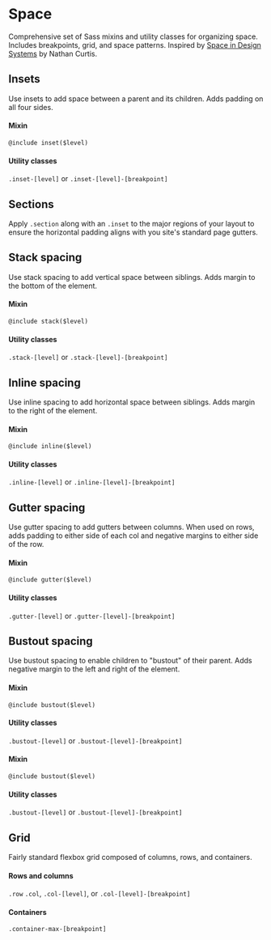 # Space

Comprehensive set of Sass mixins and utility classes for organizing space. Includes breakpoints, grid, and space patterns. Inspired by [Space in Design Systems](https://medium.com/eightshapes-llc/space-in-design-systems-188bcbae0d62) by Nathan Curtis.



## Insets

Use insets to add space between a parent and its children. Adds padding on all four sides.

#### Mixin
`@include inset($level)`

#### Utility classes
`.inset-[level]` or `.inset-[level]-[breakpoint]`

## Sections

Apply `.section` along with an `.inset` to the major regions of your layout to ensure the horizontal padding aligns with you site's standard page gutters.



## Stack spacing

Use stack spacing to add vertical space between siblings. Adds margin to the bottom of the element.

#### Mixin
`@include stack($level)`

#### Utility classes
`.stack-[level]` or `.stack-[level]-[breakpoint]`



## Inline spacing

Use inline spacing to add horizontal space between siblings. Adds margin to the right of the element.

#### Mixin
`@include inline($level)`

#### Utility classes
`.inline-[level]` or `.inline-[level]-[breakpoint]`



## Gutter spacing

Use gutter spacing to add gutters between columns. When used on rows, adds padding to either side of each col and negative margins to either side of the row.

#### Mixin
`@include gutter($level)`

#### Utility classes
`.gutter-[level]` or `.gutter-[level]-[breakpoint]`



## Bustout spacing

Use bustout spacing to enable children to "bustout" of their parent. Adds negative margin to the left and right of the element.

#### Mixin
`@include bustout($level)`

#### Utility classes
`.bustout-[level]` or `.bustout-[level]-[breakpoint]`



#### Mixin
`@include bustout($level)`

#### Utility classes
`.bustout-[level]` or `.bustout-[level]-[breakpoint]`



## Grid

Fairly standard flexbox grid composed of columns, rows, and containers. 

#### Rows and columns
`.row`
`.col`, `.col-[level]`, or `.col-[level]-[breakpoint]`

#### Containers
`.container-max-[breakpoint]`

